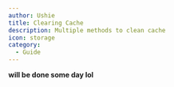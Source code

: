 ```yaml
---
author: Ushie
title: Clearing Cache
description: Multiple methods to clean cache
icon: storage
category:
  - Guide
---
```


**will be done some day lol**